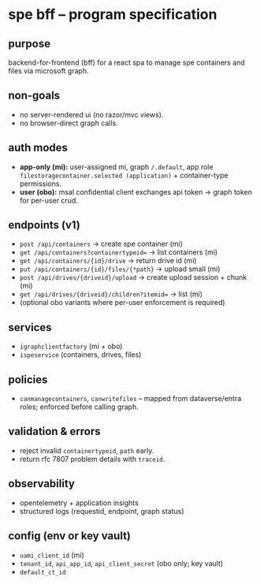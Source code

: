 # spe bff – program specification

## purpose
backend-for-frontend (bff) for a react spa to manage spe containers and files via microsoft graph.

## non-goals
- no server-rendered ui (no razor/mvc views).
- no browser-direct graph calls.

## auth modes
- **app-only (mi):** user-assigned mi, graph `/.default`, app role `filestoragecontainer.selected (application)` + container-type permissions.
- **user (obo):** msal confidential client exchanges api token → graph token for per-user crud.

## endpoints (v1)
- `post /api/containers` → create spe container (mi)
- `get /api/containers?containertypeid=` → list containers (mi)
- `get /api/containers/{id}/drive` → return drive id (mi)
- `put /api/containers/{id}/files/{*path}` → upload small (mi)
- `post /api/drives/{driveid}/upload` → create upload session + chunk (mi)
- `get /api/drives/{driveid}/children?itemid=` → list (mi)
- (optional obo variants where per-user enforcement is required)

## services
- `igraphclientfactory` (mi + obo)
- `ispeservice` (containers, drives, files)

## policies
- `canmanagecontainers`, `canwritefiles` – mapped from dataverse/entra roles; enforced before calling graph.

## validation & errors
- reject invalid `containertypeid`, `path` early.
- return rfc 7807 problem details with `traceid`.

## observability
- opentelemetry + application insights
- structured logs (requestid, endpoint, graph status)

## config (env or key vault)
- `uami_client_id` (mi)
- `tenant_id`, `api_app_id`, `api_client_secret` (obo only; key vault)
- `default_ct_id`
